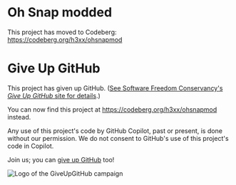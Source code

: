 # Oh Snap modded

This project has moved to Codeberg:
https://codeberg.org/h3xx/ohsnapmod

# Give Up GitHub

This project has given up GitHub. ([See Software Freedom Conservancy's *Give Up GitHub* site for details](https://giveupgithub.org).)

You can now find this project at https://codeberg.org/h3xx/ohsnapmod instead.

Any use of this project's code by GitHub Copilot, past or present, is done without our permission. We do not consent to GitHub's use of this project's code in Copilot.

Join us; you can [give up GitHub](https://giveupgithub.org) too!

![Logo of the GiveUpGitHub campaign](https://sfconservancy.org/img/GiveUpGitHub.png)
